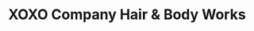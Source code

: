 ---
title: "XOXO Company Hair & Body Works"
url: /bozeman/xoxo-company-hair-and-body-works/
shop: beauty
---